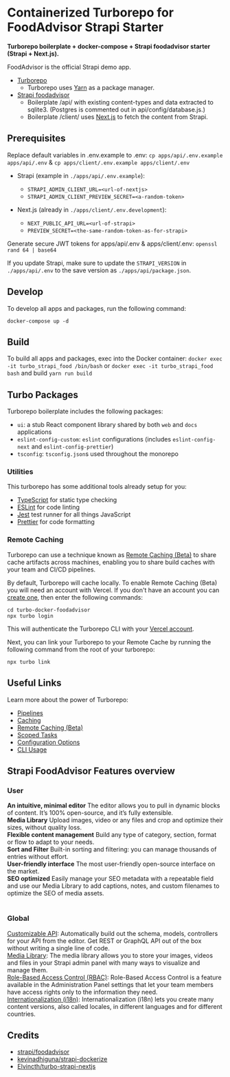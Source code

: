 # Containerized Turborepo for FoodAdvisor Strapi Starter

**Turborepo boilerplate + docker-compose + Strapi foodadvisor starter (Strapi + Next.js).**

FoodAdvisor is the official Strapi demo app.

- [Turborepo](https://turborepo.org)
  - Turborepo uses [Yarn](https://classic.yarnpkg.com/lang/en/) as a package manager.
- [Strapi foodadvisor](https://github.com/strapi/foodadvisor)
  - Boilerplate /api/ with existing content-types and data extracted to sqlite3. (Postgres is commented out in api/config/database.js.)
  - Boilerplate /client/ uses [Next.js](https://nextjs.org) to fetch the content from Strapi.

## Prerequisites

Replace default variables in .env.example to .env: `cp apps/api/.env.example apps/api/.env` & `cp apps/client/.env.example apps/client/.env`

- Strapi (example in `./apps/api/.env.example`):
  - `STRAPI_ADMIN_CLIENT_URL=<url-of-nextjs>`
  - `STRAPI_ADMIN_CLIENT_PREVIEW_SECRET=<a-random-token>`

- Next.js (already in `./apps/client/.env.development`):
  - `NEXT_PUBLIC_API_URL=<url-of-strapi>`
  - `PREVIEW_SECRET=<the-same-random-token-as-for-strapi>`

Generate secure JWT tokens for apps/api/.env & apps/client/.env: `openssl rand 64 | base64`

If you update Strapi, make sure to update the `STRAPI_VERSION` in `./apps/api/.env` to the save version as `./apps/api/package.json`.

## Develop

To develop all apps and packages, run the following command:

`docker-compose up -d`

## Build

To build all apps and packages, exec into the Docker container:
`docker exec -it turbo_strapi_food /bin/bash` or `docker exec -it turbo_strapi_food bash`
and build `yarn run build`

## Turbo Packages
Turborepo boilerplate includes the following packages:

- `ui`: a stub React component library shared by both `web` and `docs` applications
- `eslint-config-custom`: `eslint` configurations (includes `eslint-config-next` and `eslint-config-prettier`)
- `tsconfig`: `tsconfig.json`s used throughout the monorepo

### Utilities

This turborepo has some additional tools already setup for you:

- [TypeScript](https://www.typescriptlang.org/) for static type checking
- [ESLint](https://eslint.org/) for code linting
- [Jest](https://jestjs.io) test runner for all things JavaScript
- [Prettier](https://prettier.io) for code formatting

### Remote Caching

Turborepo can use a technique known as [Remote Caching (Beta)](https://turborepo.org/docs/features/remote-caching) to share cache artifacts across machines, enabling you to share build caches with your team and CI/CD pipelines.

By default, Turborepo will cache locally. To enable Remote Caching (Beta) you will need an account with Vercel. If you don't have an account you can [create one](https://vercel.com/signup), then enter the following commands:

```
cd turbo-docker-foodadvisor
npx turbo login
```
This will authenticate the Turborepo CLI with your [Vercel account](https://vercel.com/docs/concepts/personal-accounts/overview).

Next, you can link your Turborepo to your Remote Cache by running the following command from the root of your turborepo:

```
npx turbo link
```

## Useful Links

Learn more about the power of Turborepo:

- [Pipelines](https://turborepo.org/docs/core-concepts/pipelines)
- [Caching](https://turborepo.org/docs/core-concepts/caching)
- [Remote Caching (Beta)](https://turborepo.org/docs/core-concepts/remote-caching)
- [Scoped Tasks](https://turborepo.org/docs/core-concepts/scopes)
- [Configuration Options](https://turborepo.org/docs/reference/configuration)
- [CLI Usage](https://turborepo.org/docs/reference/command-line-reference)

## Strapi FoodAdvisor Features overview

### User

**An intuitive, minimal editor** The editor allows you to pull in dynamic blocks of content. It’s 100% open-source, and it’s fully extensible.<br />
**Media Library** Upload images, video or any files and crop and optimize their sizes, without quality loss.<br />
**Flexible content management** Build any type of category, section, format or flow to adapt to your needs. <br />
**Sort and Filter** Built-in sorting and filtering: you can manage thousands of entries without effort.<br />
**User-friendly interface** The most user-friendly open-source interface on the market.<br />
**SEO optimized** Easily manage your SEO metadata with a repeatable field and use our Media Library to add captions, notes, and custom filenames to optimize the SEO of media assets.<br /><br />

### Global

[Customizable API](https://strapi.io/features/customizable-api): Automatically build out the schema, models, controllers for your API from the editor. Get REST or GraphQL API out of the box without writing a single line of code.<br />
[Media Library](https://strapi.io/features/media-library): The media library allows you to store your images, videos and files in your Strapi admin panel with many ways to visualize and manage them.<br />
[Role-Based Access Control (RBAC)](https://strapi.io/features/custom-roles-and-permissions): Role-Based Access Control is a feature available in the Administration Panel settings that let your team members have access rights only to the information they need.<br />
[Internationalization (i18n)](https://strapi.io/features/internationalization): Internationalization (i18n) lets you create many content versions, also called locales, in different languages and for different countries.<br />

## Credits

- [strapi/foodadvisor](https://github.com/strapi/foodadvisor)
- [kevinadhiguna/strapi-dockerize](https://github.com/kevinadhiguna/strapi-dockerize)
- [Elvincth/turbo-strapi-nextjs](https://github.com/Elvincth/turbo-strapi-nextjs)